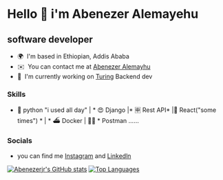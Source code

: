 Hello 👋 i'm Abenezer Alemayehu
===================================
software developer
------------------

* 🌍  I'm based in Ethiopian, Addis Ababa
* ✉️  You can contact me at [Abenezer Alemayhu](mailto:alemayehuabenezer14@gmail.com)
* 🚀  I'm currently working on [Turing](http://turing.com) Backend dev
  
### Skills

* 🐍 python  "i used all day" | * 😍 Django |* 🈸 Rest API* |🥵 React("some times") * | * ⛴️ Docker | 👨‍🚀 * Postman ......

### Socials
* you can find me [Instagram](https://www.instagram.com/abenezerj01) and [Linkedln](www.linkedin.com/in/abenezer-alemayehu0) 

<a href="http://www.github.com/Abenezerjr"><img src="https://github-readme-stats.vercel.app/api?username=Abenezerjr&show_icons=true&hide=&count_private=true&title_color=0891b2&text_color=ffffff&icon_color=000000&bg_color=000000&hide_border=true&show_icons=true" alt="Abenezerjr's GitHub stats" /></a>
<a href="https://github.com/Abenezerjr" align="left"><img src="https://github-readme-stats.vercel.app/api/top-langs/?username=Abenezerjr&langs_count=10&title_color=0891b2&text_color=ffffff&icon_color=000000&bg_color=000000&hide_border=true&locale=en&custom_title=Top%20%Languages" alt="Top Languages" /></a>
